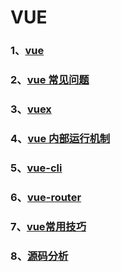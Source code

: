 # VUE

### 1、[vue](/VUE/vue)

### 2、[vue 常见问题](/VUE/vue常见问题)

### 3、[vuex](/VUE/vuex)

### 4、[vue 内部运行机制](/VUE/vue内部运行机制)

### 5、[vue-cli](/VUE/vue-cli)

### 6、[vue-router](/VUE/vue-router)

### 7、[vue常用技巧](/VUE/vue常用技巧)

### 8、[源码分析](/VUE/源码分析)
